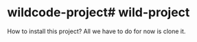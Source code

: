 # wildcode-project# wild-project
How to install this project?
All we have to do for now is clone it.
